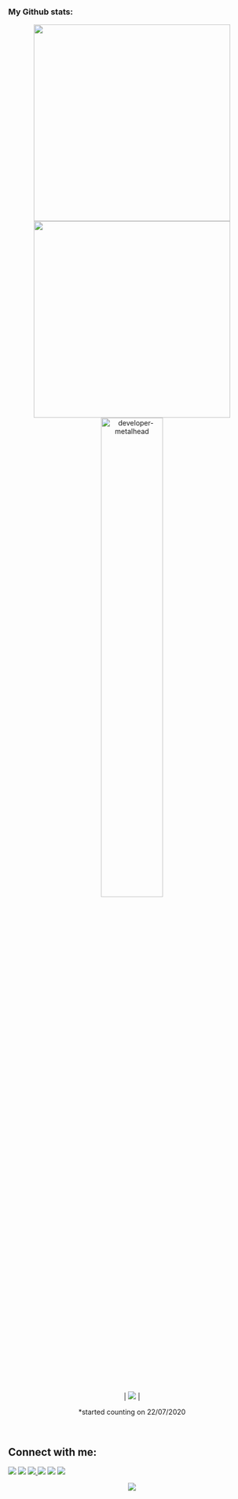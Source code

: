 ###  My Github stats:
  

<div align=center>
  <img width="400" src="https://github-readme-stats.vercel.app/api?username=Leylahmed&theme=tokyonight&show_icons=true&hide_border=true&count_private=true" />
  <img width="400"  src="https://github-readme-streak-stats.herokuapp.com?user=Leylahmed&theme=tokyonight&hide_border=true" />
  <img align="left"><img width="50%" src="https://github-readme-stats.vercel.app/api/top-langs?username=Leylahmed&show_icons=true&theme=tokyonight&layout=compact" alt="developer-metalhead" />  

</div>
 

<br>

<div align=center>
  
  | ![](https://komarev.com/ghpvc/?username=Leylahmed&color=blue) |
 
  *started counting on 22/07/2020
  
</div>

<!-- <div align=center>
  <img width="350" src="https://github-readme-stats.vercel.app/api/top-langs/?username=Leylahmed&theme=tokyonight&show_icons=true&hide_border=true&layout=compact" />
</div> -->

<br>

[//]: # (started counting on 22/07/2020)






## Connect with me:

<p align = "center">

[<img src="https://img.shields.io/badge/Facebook-1877F2?style=for-the-badge&logo=facebook&logoColor=white" />](https://www.facebook.com/Cavid386/)
[<img src="https://img.shields.io/badge/Twitter-1DA1F2?style=for-the-badge&logo=twitter&logoColor=white" />](https://twitter.com/Cavid386) 
  <a href="mailto:hcavid386@gmail.com">
    <img src="https://img.shields.io/badge/Gmail-D14836?style=for-the-badge&logo=gmail&logoColor=white" />
  </a>[<img src="	https://img.shields.io/badge/LinkedIn-0077B5?style=for-the-badge&logo=linkedin&logoColor=white" />](https://www.linkedin.com/in/cavid-haciyev-386hc/)
[<img src="https://img.shields.io/badge/medium-%2312100E.svg?&style=for-the-badge&logo=medium&logoColor=white&color=black" />](https://medium.com/@hcavid386)
[<img src="https://img.shields.io/badge/Instagram-E4405F?style=for-the-badge&logo=instagram&logoColor=white" />](https://www.instagram.com/lilyinthedeeps/)
</p>
<p align="center"> 
  <img src="https://profile-counter.glitch.me/Leylahmed/count.svg" />
</p>
<br />
<br />

</p>
